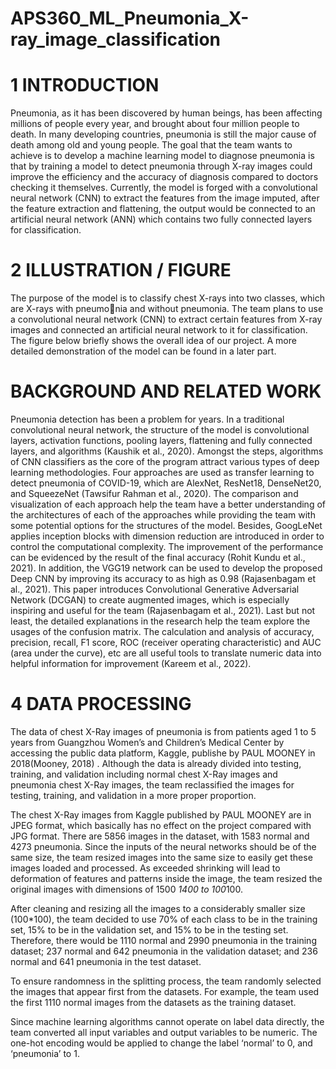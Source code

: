 # APS360_ML_Pneumonia_X-ray_image_classification
# 1 INTRODUCTION
Pneumonia, as it has been discovered by human beings, has been affecting millions of people every year, and brought about four million people to death. In many developing countries, pneumonia is still the major cause of death among old and young people. The goal that the team wants to achieve is to develop a machine learning model to diagnose pneumonia is that by training a model to detect pneumonia through X-ray images could improve the efficiency and the accuracy of diagnosis compared to doctors checking it themselves. Currently, the model is forged with a convolutional neural network (CNN) to extract the features from the image imputed, after the feature extraction and flattening, the output would be connected to an artificial neural network (ANN) which contains two fully connected layers for classification.

# 2 ILLUSTRATION / FIGURE
The purpose of the model is to classify chest X-rays into two classes, which are X-rays with pneumonia and without pneumonia. The team plans to use a convolutional neural network (CNN) to extract certain features from X-ray images and connected an artificial neural network to it for classification. The figure below briefly shows the overall idea of our project. A more detailed demonstration of the model can be found in a later part.

# BACKGROUND AND RELATED WORK
Pneumonia detection has been a problem for years. In a traditional convolutional neural network, the structure of the model is convolutional layers, activation functions, pooling layers, flattening and fully connected layers, and algorithms (Kaushik et al., 2020). Amongst the steps, algorithms of CNN classifiers as the core of the program attract various types of deep learning methodologies. Four approaches are used as transfer learning to detect pneumonia of COVID-19, which are AlexNet, ResNet18, DenseNet20, and SqueezeNet (Tawsifur Rahman et al., 2020). The comparison and visualization of each approach help the team have a better understanding of the architectures of each of the approaches while providing the team with some potential options for the structures of the model. Besides, GoogLeNet applies inception blocks with dimension reduction are introduced in order to control the computational complexity. The improvement of the performance can be evidenced by the result of the final accuracy (Rohit Kundu et al., 2021). In addition, the VGG19 network can be used to develop the proposed Deep CNN by improving its accuracy to as high as 0.98 (Rajasenbagam et al., 2021). This paper introduces Convolutional Generative Adversarial Network (DCGAN) to create augmented images, which is especially inspiring and useful for the team (Rajasenbagam et al., 2021). Last but not least, the detailed explanations in the research help the team explore the usages of the confusion matrix. The calculation and analysis of accuracy, precision, recall, F1 score, ROC (receiver operating characteristic) and AUC (area under the curve), etc are all useful tools to translate numeric data into helpful information for improvement (Kareem et al., 2022).

# 4 DATA PROCESSING
The data of chest X-Ray images of pneumonia is from patients aged 1 to 5 years from Guangzhou Women’s and Children’s Medical Center by accessing the public data platform, Kaggle, publishe by PAUL MOONEY in 2018(Mooney, 2018) . Although the data is already divided into testing, training, and validation including normal chest X-Ray images and pneumonia chest X-Ray images, the team reclassified the images for testing, training, and validation in a more proper proportion.

The chest X-Ray images from Kaggle published by PAUL MOONEY are in JPEG format, which basically has no effect on the project compared with JPG format. There are 5856 images in the dataset, with 1583 normal and 4273 pneumonia. Since the inputs of the neural networks should be of the same size, the team resized images into the same size to easily get these images loaded and processed. As exceeded shrinking will lead to deformation of features and patterns inside the image, the team resized the original images with dimensions of 1500 *1400 to 100*100.

After cleaning and resizing all the images to a considerably smaller size (100*100), the team decided to use 70% of each class to be in the training set, 15% to be in the validation set, and 15% to be in the testing set. Therefore, there would be 1110 normal and 2990 pneumonia in the training dataset; 237 normal and 642 pneumonia in the validation dataset; and 236 normal and 641 pneumonia in the test dataset.

To ensure randomness in the splitting process, the team randomly selected the images that appear first from the datasets. For example, the team used the first 1110 normal images from the datasets as the training dataset.

Since machine learning algorithms cannot operate on label data directly, the team converted all input variables and output variables to be numeric. The one-hot encoding would be applied to change the label ‘normal’ to 0, and ‘pneumonia’ to 1.
